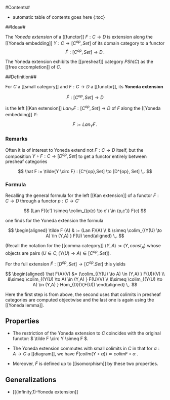 
#Contents#
* automatic table of contents goes here
{:toc}

##Idea##

The _Yoneda extension_ of a [[functor]] $F : C \to D$ is extension along the [[Yoneda embedding]] $Y : C \to [C^{op},Set]$ of its domain category to a functor
$$
  \tilde F : [C^{op}, Set] \to D
  \,.
$$

The Yoneda extension exhibits the [[presheaf]] category $PSh(C)$ as the [[free cocompletion]] of $C$.


##Definition##

For $C$ a [[small category]] and $F : C \to D$ a [[functor]], its **Yoneda extension**

$$
  \tilde F : [C^{op},Set] \to D
$$

is the left [[Kan extension]]  $Lan_Y F : [C^{op}, Set] \to D$ of $F$ along the [[Yoneda embedding]] $Y$:

$$
  \tilde F := Lan_Y F
  \,.
$$

### Remarks ###

Often it is of interest to Yoneda extend not $F : C \to D$ 
itself, but the composition $Y \circ F : C \to [D^{op}, Set]$ to get a functor entirely between presheaf categories

$$
  \hat F := \tilde{Y \circ F} : 
  [C^{op},Set] \to [D^{op}, Set]
  \,.
$$

### Formula ###

Recalling the general formula for the left [[Kan extension]] of a functor $F : C \to D$ through a functor $p : C  \to C'$ 

$$
  (Lan F)(c') \simeq \colim_{(p(c) \to c') \in (p,c')} F(c)
$$

one finds for the Yoneda extension the formula

$$
  \begin{aligned}
    \tilde F (A) 
    & := (Lan F)(A) 
    \\
    & \simeq
    \colim_{(Y(U) \to A) \in (Y,A) } F(U)
  \end{aligned}
  \,.
$$

(Recall the notation for the [[comma category]] $(Y,A) := (Y, const_A)$ whose objects are pairs $(U \in C, (Y(U) \to A) \in [C^{op}, Set] )$.

For the full extension $\hat F : [D^{op}, Set] \to [C^{op}. Set]$ this yields

$$
  \begin{aligned}
    \hat F(A)(V)
    &=
    (\colim_{(Y(U) \to A) \in (Y,A) } F(U))(V)
    \\
    &\simeq
    \colim_{(Y(U) \to A) \in (Y,A) } F(U)(V)    
    \\
    &\simeq
    \colim_{(Y(U) \to A) \in (Y,A) } Hom_{D}(V,F(U))    
  \end{aligned}
  \,.
$$

Here the first step is from above, the second uses that colimits in presheaf categories are computed objectwise and the last one is again using the [[Yoneda lemma]].


## Properties ##

* The restriction of the Yoneda extension to $C$ coincides with the original functor:
$
  \tilde F \circ Y \simeq F
$.

* The Yoneda extension commutes with small colimits in $C$ in that for $\alpha : A \to C$ a [[diagram]], we have $\tilde F (colim (Y \circ \alpha)) \simeq colim F \circ \alpha$ .

* Moreover, $\tilde F$ is defined up to [[isomorphism]] by these two properties.

## Generalizations ##

* [[(infinity,1)-Yoneda extension]] 